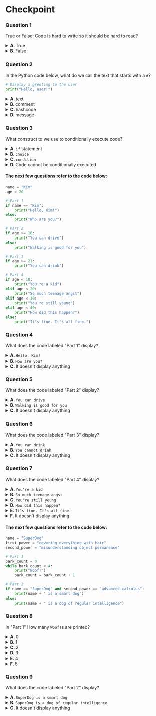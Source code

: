 
# Checkpoint

### Question 1

True or False: Code is hard to write so it should be hard to read?

<details>
<summary>
<b>A. </b>
True
</summary>

&emsp; :x: **INCORRECT**

> Unfortunately, some people think this is true.
</details>
<details>
<summary>
<b>B. </b>
False
</summary>

&emsp; :heavy_check_mark: **CORRECT**

> 
</details>

### Question 2


In the Python code below, what do we call the text that starts with a `#`?

```python
# Display a greeting to the user
print("Hello, user!")
```

<details>
<summary>
<b>A. </b>
text
</summary>

&emsp; :x: **INCORRECT**

> Because it's code it's all text, but we're looking for something more specific.
</details>
<details>
<summary>
<b>B. </b>
comment
</summary>

&emsp; :heavy_check_mark: **CORRECT**

> Comments can document code or be used to temporarily prevent some code from running.
</details>
<details>
<summary>
<b>C. </b>
hashcode
</summary>

&emsp; :x: **INCORRECT**

> This is a fancy word that you'll learn about _after_ this Jumpstart course.
</details>
<details>
<summary>
<b>D. </b>
message
</summary>

&emsp; :x: **INCORRECT**

> In a way it's a message to the person reading the code, but that's not what we call it.
</details>

### Question 3

What construct to we use to conditionally execute code?

<details>
<summary>
<b>A. </b>
<code>if</code> statement
</summary>

&emsp; :heavy_check_mark: **CORRECT**

> Remember we used `if` statements to "ask questions" in code.
</details>
<details>
<summary>
<b>B. </b>
<code>choice</code>
</summary>

&emsp; :x: **INCORRECT**

> 
</details>
<details>
<summary>
<b>C. </b>
<code>condition</code>
</summary>

&emsp; :x: **INCORRECT**

> We use the term "condition" a lot when talking about code, but it's not a keyword in Python.
</details>
<details>
<summary>
<b>D. </b>
Code cannot be conditionally executed
</summary>

&emsp; :x: **INCORRECT**

> Your programs wouldn't be able to do a lot if this were true.
</details>

#### The next few questions refer to the code below:

```python
name = "Kim"
age = 20

# Part 1
if name == "Kim":
    print("Hello, Kim!")
else:
    print("Who are you?")

# Part 2
if age >= 16:
    print("You can drive")
else:
    print("Walking is good for you")

# Part 3
if age >= 21:
    print("You can drink")

# Part 4
if age < 10:
    print("You're a kid")
elif age < 20:
    print("So much teenage angst")
elif age < 30:
    print("You're still young")
elif age < 40:
    print("How did this happen?")
else:
    print("It's fine. It's all fine.")
```
### Question 4

What does the code labeled "Part 1" display?

<details>
<summary>
<b>A. </b>
<code>Hello, Kim!</code>
</summary>

&emsp; :heavy_check_mark: **CORRECT**

> Because the _value_ of the `name` variable is `"Kim"`, the `if` condition is `True`, therefore the code immediately below the `if` runs and the `else` code does not run.
</details>
<details>
<summary>
<b>B. </b>
<code>How are you?</code>
</summary>

&emsp; :x: **INCORRECT**

> Because the _value_ of the `name` variable is `"Kim"`, the `if` condition is `True`, therefore the code immediately below the `if` runs and the `else` code does not run.
</details>
<details>
<summary>
<b>C. </b>
It doesn't display anything
</summary>

&emsp; :x: **INCORRECT**

> It would be impossible for the code not to display anything. When you have an `if/else` block of code, one or the other **MUST** run, and in this case, both `print()` something.
</details>

### Question 5

What does the code labeled "Part 2" display?

<details>
<summary>
<b>A. </b>
<code>You can drive</code>
</summary>

&emsp; :heavy_check_mark: **CORRECT**

> Because the value of the `age` variable is `20` and `20` is greater than or equal to `16`, the `if` condition is `True`, therefore the code immediately below the `if` runs and the `else` code does not run.
</details>
<details>
<summary>
<b>B. </b>
<code>Walking is good for you</code>
</summary>

&emsp; :x: **INCORRECT**

> Because the value of the `age` variable is `20` and `20` is greater than or equal to `16`, the `if` condition is `True`, therefore the code immediately below the `if` runs and the `else` code does not run.
</details>
<details>
<summary>
<b>C. </b>
It doesn't display anything
</summary>

&emsp; :x: **INCORRECT**

> It would be impossible for the code not to display anything. When you have an `if/else` block of code, one or the other **MUST** run, and in this case, both `print()` something.
</details>

### Question 6

What does the code labeled "Part 3" display?

<details>
<summary>
<b>A. </b>
<code>You can drink</code>
</summary>

&emsp; :x: **INCORRECT**

> Because the value of the `age` variable is `20` and `20` is **NOT** greater than or equal to `16`, the `if` condition is `False`, therefore the code immediately below the `if` **WILL NOT RUN**, and since there is no `else`, this code will do nothing at all.
</details>
<details>
<summary>
<b>B. </b>
<code>You cannot drink</code>
</summary>

&emsp; :x: **INCORRECT**

> This string is not in the Python code, so it would be impossible for it to be printed.
</details>
<details>
<summary>
<b>C. </b>
It doesn't display anything
</summary>

&emsp; :heavy_check_mark: **CORRECT**

> Because the value of the `age` variable is `20` and `20` is **NOT** greater than or equal to `16`, the `if` condition is `False`, therefore the code immediately below the `if` **WILL NOT RUN**, and since there is no `else`, this code will do nothing at all.
</details>

### Question 7

What does the code labeled "Part 4" display?

<details>
<summary>
<b>A. </b>
<code>You're a kid</code>
</summary>

&emsp; :x: **INCORRECT**

> Because the value of the `age` variable is `20` and `20` is not less than `10`, this message will not be displayed.
</details>
<details>
<summary>
<b>B. </b>
<code>So much teenage angst</code>
</summary>

&emsp; :x: **INCORRECT**

> Because the above `if` condition was `False` and the value of the `age` variable is `20`, and `20` is not less than `20` (`20` is equal to `20`), this message will not be displayed.
</details>
<details>
<summary>
<b>C. </b>
<code>You're still young</code>
</summary>

&emsp; :heavy_check_mark: **CORRECT**

> Because the above `if` conditions were `False` and the value of the `age` variable is `20`, and `20` **is** less than `30`, this message will be displayed.
</details>
<details>
<summary>
<b>D. </b>
<code>How did this happen?</code>
</summary>

&emsp; :x: **INCORRECT**

> Because one of the previous `if/elif` conditions was `True`, the condition `age < 40` will not run, so this message will not be displayed.
</details>
<details>
<summary>
<b>E. </b>
<code>It's fine. It's all fine.</code>
</summary>

&emsp; :x: **INCORRECT**

> Because one of the previous `if/elif` conditions was `True`, the `else` code will not run, so this message will not be displayed.
</details>
<details>
<summary>
<b>F. </b>
It doesn't display anything
</summary>

&emsp; :x: **INCORRECT**

> It would be impossible for the code not to display anything. Because there is an `else` block, something will be guaranteed to run.
</details>

#### The next few questions refer to the code below:

```python
name = "SuperDog"
first_power = "covering everything with hair"
second_power = "misunderstanding object permanence"

# Part 1
bark_count = 0
while bark_count < 4:
    print("Woof!")
    bark_count = bark_count + 1

# Part 2
if name == "SuperDog" and second_power == "advanced calculus":
    print(name + " is a smart dog")
else:
    print(name + " is a dog of regular intelligence")
```
### Question 8

In "Part 1" How many `Woof!`s are printed?

<details>
<summary>
<b>A. </b>
0
</summary>

&emsp; :x: **INCORRECT**

> 
</details>
<details>
<summary>
<b>B. </b>
1
</summary>

&emsp; :x: **INCORRECT**

> 
</details>
<details>
<summary>
<b>C. </b>
2
</summary>

&emsp; :x: **INCORRECT**

> 
</details>
<details>
<summary>
<b>D. </b>
3
</summary>

&emsp; :x: **INCORRECT**

> 
</details>
<details>
<summary>
<b>E. </b>
4
</summary>

&emsp; :heavy_check_mark: **CORRECT**

> `bark_count` is initially given the value of `0`, then each time through the `while` loop it is incremented by `1`. The loop's condition `bark_count < 4` says as long as `bark_count` is less than `4` the loop will continue to run. This means that the values of `bark_count` will be `0`, `1`, `2`, `3`, `4`. When the value becomes `4`, the `while` loop will stop and the `bark_count` will no longer be incremented.
</details>
<details>
<summary>
<b>F. </b>
5
</summary>

&emsp; :x: **INCORRECT**

> 
</details>

### Question 9

What does the code labeled "Part 2" display?

<details>
<summary>
<b>A. </b>
<code>SuperDog is a smart dog</code>
</summary>

&emsp; :x: **INCORRECT**

> Although the `name` variable has the value of `"SuperDog"`, the `second_power` variable is **NOT** equal to `"advanced calculus"`, so the `if` condition is `False` and the code immediately below the `if` does not run.
</details>
<details>
<summary>
<b>B. </b>
<code>SuperDog is a dog of regular intelligence</code>
</summary>

&emsp; :heavy_check_mark: **CORRECT**

> Although the `name` variable has the value of `"SuperDog"`, the `second_power` variable is **NOT** equal to `"advanced calculus"`, so the `if` condition is `False` and the code immediately below the `if` does not run. Instead the code immediately below the `else` runs.
</details>
<details>
<summary>
<b>C. </b>
It doesn't display anything
</summary>

&emsp; :x: **INCORRECT**

> It would be impossible for the code not to display anything. When you have an `if/else` block of code, one or the other **MUST** run, and in this case, both `print()` something.
</details>
